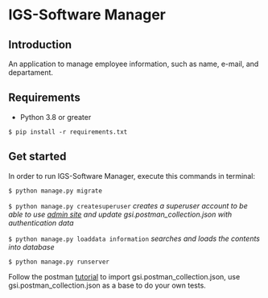 # IGS-Software Manager
## Introduction
An application to manage employee information, such as name, e-mail, and departament.

## Requirements
* Python 3.8 or greater

```$ pip install -r requirements.txt```

## Get started 
In order to run IGS-Software Manager, execute this commands in terminal:

```$ python manage.py migrate```

```$ python manage.py createsuperuser``` *creates a superuser account to be able to use [admin site](http://127.0.0.1:8000/admin) and update gsi.postman_collection.json with authentication data*

```$ python manage.py loaddata information``` *searches and loads the contents into database*

```$ python manage.py runserver```

Follow the postman [tutorial](https://learning.postman.com/docs/getting-started/importing-and-exporting-data/#importing-postman-data) to import gsi.postman_collection.json, use gsi.postman_collection.json as a base to do your own tests.